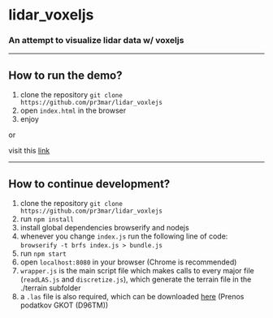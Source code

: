 # lidar_voxeljs
### An attempt to visualize lidar data w/ voxeljs
___
## How to run the demo?
1. clone the repository `git clone https://github.com/pr3mar/lidar_voxlejs`
2. open `index.html` in the browser
3. enjoy

or

visit this [link](pr3mar.github.io/lidar_voxlejs)

***

## How to continue development?

1. clone the repository `git clone https://github.com/pr3mar/lidar_voxlejs`
2. run `npm install`
3. install global dependencies browserify and nodejs
4. whenever you change `index.js` run the following line of code:
```browserify -t brfs index.js > bundle.js```
5. run `npm start`
6. open `localhost:8080` in your browser (Chrome is recommended)
7. `wrapper.js` is the main script file which makes calls to every major file (`readLAS.js` and `discretize.js`), which generate the terrain file in the ./terrain subfolder
8. a `.las` file is also required, which can be downloaded [here](http://gis.arso.gov.si/evode/profile.aspx?id=atlas_voda_Lidar@Arso)
(Prenos podatkov GKOT (D96TM))